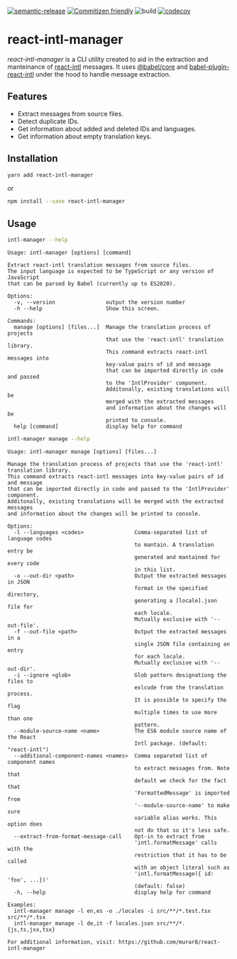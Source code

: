 [![semantic-release](https://img.shields.io/badge/%20%20%F0%9F%93%A6%F0%9F%9A%80-semantic--release-e10079.svg)](https://github.com/semantic-release/semantic-release) [![Commitizen friendly](https://img.shields.io/badge/commitizen-friendly-brightgreen.svg)](http://commitizen.github.io/cz-cli/) ![build](https://github.com/murar8/react-intl-manager/workflows/CI/badge.svg) [![codecov](https://codecov.io/gh/murar8/react-intl-manager/branch/master/graph/badge.svg)](https://codecov.io/gh/murar8/react-intl-manager)

# react-intl-manager

_react-intl-manager_ is a CLI utility created to aid in the extraction and manteinance of [react-intl](https://github/formatjs/react-intl) messages. It uses [@babel/core](https://babeljs.io/docs/en/babel-core) and [babel-plugin-react-intl](https://github.com/formatjs/formatjs/tree/master/packages/babel-plugin-react-intl) under the hood to handle message extraction.

## Features

- Extract messages from source files.
- Detect duplicate IDs.
- Get information about added and deleted IDs and languages.
- Get information about empty translation keys.

## Installation

```bash
yarn add react-intl-manager
```

or

```bash
npm install --save react-intl-manager
```

## Usage

```bash
intl-manager --help
```

```
Usage: intl-manager [options] [command]

Extract react-intl translation messages from source files.
The input language is expected to be TypeScript or any version of JavaScript
that can be parsed by Babel (currently up to ES2020).

Options:
  -v, --version                output the version number
  -h --help                    Show this screen.

Commands:
  manage [options] [files...]  Manage the translation process of projects
                               that use the 'react-intl' translation library.
                               This command extracts react-intl messages into
                               key-value pairs of id and message
                               that can be imported directly in code and passed
                               to the 'IntlProvider' component.
                               Additonally, existing translations will be
                               merged with the extracted messages
                               and information about the changes will be
                               printed to console.
  help [command]               display help for command

```

```bash
intl-manager manage --help
```

```
Usage: intl-manager manage [options] [files...]

Manage the translation process of projects that use the 'react-intl' translation library.
This command extracts react-intl messages into key-value pairs of id and message
that can be imported directly in code and passed to the 'IntlProvider' component.
Additonally, existing translations will be merged with the extracted messages
and information about the changes will be printed to console.

Options:
  -l --languages <codes>                Comma-separated list of language codes
                                        to mantain. A translation entry be
                                        generated and mantained for every code
                                        in this list.
  -o --out-dir <path>                   Output the extracted messages in JSON
                                        format in the specified directory,
                                        generating a [locale].json file for
                                        each locale.
                                        Mutually exclusive with '--out-file'.
  -f --out-file <path>                  Output the extracted messages in a
                                        single JSON file containing an entry
                                        for each locale.
                                        Mutually exclusive with '--out-dir'.
  -i --ignore <glob>                    Glob pattern designationg the files to
                                        exlcude from the translation process.
                                        It is possible to specify the flag
                                        multiple times to use more than one
                                        pattern.
  --module-source-name <name>           The ES6 module source name of the React
                                        Intl package. (default: "react-intl")
  --additional-component-names <names>  Comma separated list of component names
                                        to extract messages from. Note that
                                        default we check for the fact that
                                        'FormattedMessage' is imported from
                                        '--module-source-name' to make sure
                                        variable alias works. This option does
                                        not do that so it's less safe.
  --extract-from-format-message-call    Opt-in to extract from
                                        'intl.formatMessage' calls with the
                                        restriction that it has to be called
                                        with an object literal such as
                                        'intl.formatMessage({ id: 'foo', ...})'
                                        (default: false)
  -h, --help                            display help for command

Examples:
  intl-manager manage -l en,es -o ./locales -i src/**/*.test.tsx src/**/*.tsx
  intl-manager manage -l de,it -f locales.json src/**/*.{js,ts,jsx,tsx}

For additional information, visit: https://github.com/murar8/react-intl-manager

```
